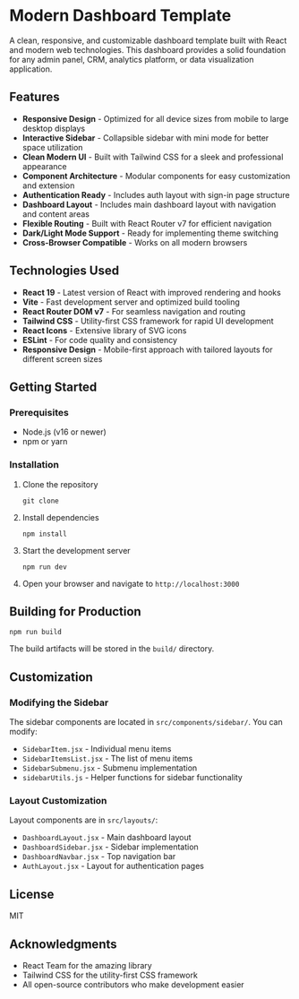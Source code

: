 # Modern Dashboard Template

A clean, responsive, and customizable dashboard template built with React and modern web technologies. This dashboard provides a solid foundation for any admin panel, CRM, analytics platform, or data visualization application.



## Features

- **Responsive Design** - Optimized for all device sizes from mobile to large desktop displays
- **Interactive Sidebar** - Collapsible sidebar with mini mode for better space utilization
- **Clean Modern UI** - Built with Tailwind CSS for a sleek and professional appearance
- **Component Architecture** - Modular components for easy customization and extension
- **Authentication Ready** - Includes auth layout with sign-in page structure
- **Dashboard Layout** - Includes main dashboard layout with navigation and content areas
- **Flexible Routing** - Built with React Router v7 for efficient navigation
- **Dark/Light Mode Support** - Ready for implementing theme switching
- **Cross-Browser Compatible** - Works on all modern browsers

## Technologies Used

- **React 19** - Latest version of React with improved rendering and hooks
- **Vite** - Fast development server and optimized build tooling
- **React Router DOM v7** - For seamless navigation and routing
- **Tailwind CSS** - Utility-first CSS framework for rapid UI development
- **React Icons** - Extensive library of SVG icons
- **ESLint** - For code quality and consistency
- **Responsive Design** - Mobile-first approach with tailored layouts for different screen sizes

## Getting Started

### Prerequisites

- Node.js (v16 or newer)
- npm or yarn

### Installation

1. Clone the repository
   ```
   git clone
   ```

2. Install dependencies
   ```
   npm install
   ```

3. Start the development server
   ```
   npm run dev
   ```

4. Open your browser and navigate to `http://localhost:3000`

## Building for Production

```
npm run build
```

The build artifacts will be stored in the `build/` directory.

## Customization

### Modifying the Sidebar

The sidebar components are located in `src/components/sidebar/`. You can modify:
- `SidebarItem.jsx` - Individual menu items
- `SidebarItemsList.jsx` - The list of menu items
- `SidebarSubmenu.jsx` - Submenu implementation
- `sidebarUtils.js` - Helper functions for sidebar functionality

### Layout Customization

Layout components are in `src/layouts/`:
- `DashboardLayout.jsx` - Main dashboard layout
- `DashboardSidebar.jsx` - Sidebar implementation
- `DashboardNavbar.jsx` - Top navigation bar
- `AuthLayout.jsx` - Layout for authentication pages

## License

MIT

## Acknowledgments

- React Team for the amazing library
- Tailwind CSS for the utility-first CSS framework
- All open-source contributors who make development easier
